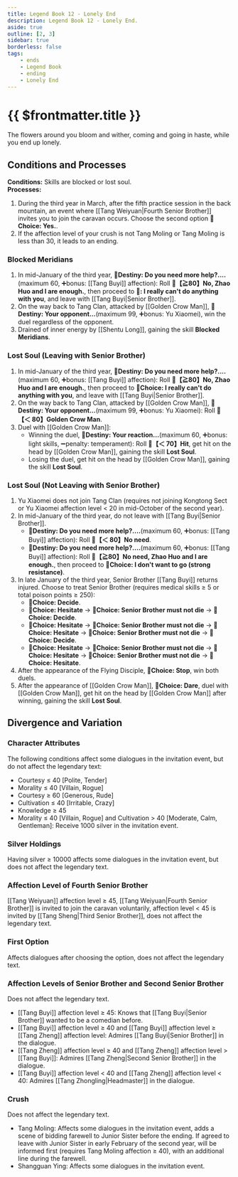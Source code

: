 ```yaml
---
title: Legend Book 12 - Lonely End
description: Legend Book 12 - Lonely End.
aside: true
outline: [2, 3]
sidebar: true
borderless: false
tags:
    - ends
    - Legend Book
    - ending
    - Lonely End
---
```


# {{ $frontmatter.title }}

<EndBackground no=12 title="Lonely End">
The flowers around you bloom and wither, coming and going in haste, while you end up lonely.
</EndBackground>

## Conditions and Processes

<strong>Conditions:</strong> Skills are blocked or lost soul.<br>
**Processes:**<br>

1. During the third year in March, after the fifth practice session in the back mountain, an event where [[Tang Weiyuan|Fourth Senior Brother]] invites you to join the caravan occurs. Choose the second option **📖Choice: Yes.**.
2. If the affection level of your crush is not <Girl0Icon>Tang Moling</Girl0Icon> or <Girl0Icon>Tang Moling</Girl0Icon> is less than 30, it leads to an ending.

### Blocked Meridians

1. In mid-January of the third year, **🎲Destiny: Do you need more help?....**(maximum 60, ➕bonus: [[Tang Buyi]] affection): Roll **🧾【≧80】No, Zhao Huo and I are enough.**, then proceed to **📖: I really can't do anything with you**, and leave with [[Tang Buyi|Senior Brother]].
2. On the way back to Tang Clan, attacked by [[Golden Crow Man]], **🎲Destiny: Your opponent...**(maximum 99, ➕bonus: <Girl3Icon>Yu Xiaomei</Girl3Icon>), win the duel regardless of the opponent.
3. Drained of inner energy by [[Shentu Long]], gaining the skill **Blocked Meridians**.

### Lost Soul (Leaving with Senior Brother)

1. In mid-January of the third year, **🎲Destiny: Do you need more help?....**(maximum 60, ➕bonus: [[Tang Buyi]] affection): Roll **🧾【≧80】No, Zhao Huo and I are enough.**, then proceed to **📖Choice: I really can't do anything with you**, and leave with [[Tang Buyi|Senior Brother]].
2. On the way back to Tang Clan, attacked by [[Golden Crow Man]], **🎲Destiny: Your opponent...**(maximum 99, ➕bonus: <Girl3Icon>Yu Xiaomei</Girl3Icon>): Roll **🧾【＜ 80】Golden Crow Man**.
3. Duel with [[Golden Crow Man]]:
    - Winning the duel, **🎲Destiny: Your reaction...**(maximum 60, ➕bonus: light skills, ➖penalty: temperament): Roll **🧾【＜ 70】Hit**, get hit on the head by [[Golden Crow Man]], gaining the skill **Lost Soul**.
    - Losing the duel, get hit on the head by [[Golden Crow Man]], gaining the skill **Lost Soul**.

### Lost Soul (Not Leaving with Senior Brother)

1. <Girl3Icon>Yu Xiaomei</Girl3Icon> does not join Tang Clan (requires not joining Kongtong Sect or <Girl3Icon>Yu Xiaomei</Girl3Icon> affection level < 20 in mid-October of the second year).
2. In mid-January of the third year, do not leave with [[Tang Buyi|Senior Brother]].
    - 🎲**Destiny: Do you need more help?....**(maximum 60, ➕bonus: [[Tang Buyi]] affection): Roll **🧾【＜ 80】No need**.
    - 🎲**Destiny: Do you need more help?....**(maximum 60, ➕bonus: [[Tang Buyi]] affection): Roll **🧾【≧80】No need, Zhao Huo and I are enough.**, then proceed to **📖Choice: I don't want to go (strong resistance)**.
3. In late January of the third year, Senior Brother [[Tang Buyi]] returns injured. Choose to treat Senior Brother (requires medical skills ≥ 5 or total poison points ≥ 250):
    - **📖Choice: Decide**.
    - **📖Choice: Hesitate** → **📖Choice: Senior Brother must not die** → **📖Choice: Decide**.
    - **📖Choice: Hesitate** → **📖Choice: Senior Brother must not die** → **📖Choice: Hesitate** → **📖Choice: Senior Brother must not die** → **📖Choice: Decide**.
    - **📖Choice: Hesitate** → **📖Choice: Senior Brother must not die** → **📖Choice: Hesitate** → **📖Choice: Senior Brother must not die** → **📖Choice: Hesitate**.
4. After the appearance of the Flying Disciple, **📖Choice: Stop**, win both duels.
5. After the appearance of [[Golden Crow Man]], **📖Choice: Dare**, duel with [[Golden Crow Man]], get hit on the head by [[Golden Crow Man]] after winning, gaining the skill **Lost Soul**.

## Divergence and Variation

### Character Attributes

The following conditions affect some dialogues in the invitation event, but do not affect the legendary text:

-   Courtesy ≤ 40 [Polite, Tender]
-   Morality ≤ 40 [Villain, Rogue]
-   Courtesy ≥ 60 [Generous, Rude]
-   Cultivation ≤ 40 [Irritable, Crazy]
-   Knowledge ≥ 45
-   Morality ≤ 40 [Villain, Rogue] and Cultivation > 40 [Moderate, Calm, Gentleman]: Receive 1000 silver in the invitation event.

### Silver Holdings

Having silver ≥ 10000 affects some dialogues in the invitation event, but does not affect the legendary text.

### Affection Level of Fourth Senior Brother

[[Tang Weiyuan]] affection level ≥ 45, [[Tang Weiyuan|Fourth Senior Brother]] is invited to join the caravan voluntarily, affection level < 45 is invited by [[Tang Sheng|Third Senior Brother]], does not affect the legendary text.

### First Option

Affects dialogues after choosing the option, does not affect the legendary text.

### Affection Levels of Senior Brother and Second Senior Brother

Does not affect the legendary text.

-   [[Tang Buyi]] affection level ≥ 45: Knows that [[Tang Buyi|Senior Brother]] wanted to be a comedian before.
-   [[Tang Buyi]] affection level ≥ 40 and [[Tang Buyi]] affection level ≥ [[Tang Zheng]] affection level: Admires [[Tang Buyi|Senior Brother]] in the dialogue.
-   [[Tang Zheng]] affection level ≥ 40 and [[Tang Zheng]] affection level > [[Tang Buyi]]: Admires [[Tang Zheng|Second Senior Brother]] in the dialogue.
-   [[Tang Buyi]] affection level < 40 and [[Tang Zheng]] affection level < 40: Admires [[Tang Zhongling|Headmaster]] in the dialogue.

### Crush

Does not affect the legendary text.

-   <Girl0Icon>Tang Moling</Girl0Icon>: Affects some dialogues in the invitation event, adds a scene of bidding farewell to <Girl0Icon>Junior Sister</Girl0Icon> before the ending. If agreed to leave with <Girl0Icon>Junior Sister</Girl0Icon> in early February of the second year, will be informed first (requires <Girl0Icon>Tang Moling</Girl0Icon> affection ≥ 40), with an additional line during the farewell.
-   <Girl4Icon>Shangguan Ying</Girl4Icon>: Affects some dialogues in the invitation event.
